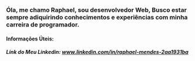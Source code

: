 ### Óla, me chamo Raphael, sou desenvolvedor Web, Busco estar sempre adiquirindo conhecimentos e experiências com minha carreira de programador.

#### Informações Úteis:

##### Link do Meu Linkedin: www.linkedin.com/in/raphael-mendes-2aa1931ba
